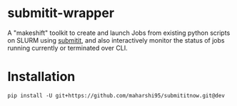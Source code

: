 # submitit-wrapper
A "makeshift" toolkit to create and launch Jobs from existing python scripts on SLURM using [submitit](https://github.com/facebookincubator/submitit), and also interactively monitor the status of jobs running currently or terminated over CLI.

# Installation
```
pip install -U git+https://github.com/maharshi95/submititnow.git@dev
```
